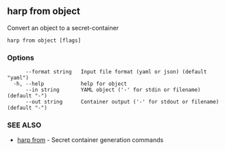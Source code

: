 ## harp from object

Convert an object to a secret-container

```
harp from object [flags]
```

### Options

```
      --format string   Input file format (yaml or json) (default "yaml")
  -h, --help            help for object
      --in string       YAML object ('-' for stdin or filename) (default "-")
      --out string      Container output ('-' for stdout or filename) (default "-")
```

### SEE ALSO

* [harp from](harp_from.md)	 - Secret container generation commands

